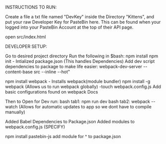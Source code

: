 INSTRUCTIONS TO RUN:

Create a file a txt file named "DevKey" inside the Directory "Kittens", and put your raw Developer Key for PasteBin here. This can be found when your logged into your PasteBin Account at the top of their API page.

open src/index.html

 


DEVELOPER SETUP:

Go to desired project directory
Run the following in $bash:
npm install
npm init - Intialized package.json (This handles Dependencies)
    Add dev script dependencies to package to make life easier: webpack-dev-server --content-base src --inline --hot"

npm install webpack - Installs webpack(module bundler)
npm install -g webpack (Allows us to run webpack globally)
-touch webpack.config.js
	Add basic configurations found on webpack Docs

Then to Open for Dev run:
bash tab1: npm run dev
bash tab2: webpack --watch (Allows for automatic updates to app so we dont have to compile manually)

Added Babel Dependencies to Package.json
Added modules to webpack.config.js (SPECIFY)

npm install pastebin-js
add module for ^ to package.json




